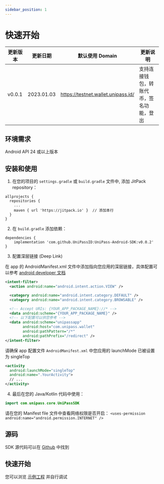 ```yaml
---
sidebar_position: 1
---
```


# 快速开始

| 更新版本 | 更新日期   | 默认使用 Domain                    | 更新说明                                                                               |
| -------- | ---------- | ---------------------------------- | -------------------------------------------------------------------------------------- |
| v0.0.1   | 2023.01.03 | https://testnet.wallet.unipass.id/ | 支持连接钱包，转账代币，签名功能，登出                                                 |

## 环境需求

Android API 24 或以上版本

## 安装和使用

1. 在您的项目的 `settings.gradle` 或 `build.gradle` 文件中, 添加 JitPack repository：

```
allprojects {
  repositories {
    ...
    maven { url 'https://jitpack.io' }  // 添加本行
  }
}
```

2. 在 `build.gradle` 添加依赖：

```
dependencies {
    implementation 'com.github.UniPassID:UniPass-Android-SDK:v0.0.2'
}
```

3. 配置深层链接 (Deep Link)

在 app 的 AndroidManifest.xml 文件中添加指向您应用的深层链接，具体配置可以参考 [android developer 文档](https://developer.android.com/training/app-links/deep-linking)

```xml
<intent-filter>
  <action android:name="android.intent.action.VIEW" />

  <category android:name="android.intent.category.DEFAULT" />
  <category android:name="android.intent.category.BROWSABLE" />

  <!-- Accept URIs: {YOUR_APP_PACKAGE_NAME}://* -->
  <data android:scheme="{YOUR_APP_PACKAGE_NAME}" />
  <!-- 以下配置可以供您参考 -->
  <data android:scheme="unipassapp"
        android:host="com.unipass.wallet"
        android:pathPattern="/*"
        android:pathPrefix="/redirect" />
</intent-filter>
```

请确保 app 配置文件 `AndroidManifest.xml` 中您应用的 launchMode 已被设置为 singleTop

```xml
<activity
  android:launchMode="singleTop"
  android:name=".YourActivity">
  // ...
</activity>
```

4. 最后在您的 Java/Kotlin 代码中使用：

```Kotlin
import com.unipass.core.UniPassSDK
```

请在您的 Manifest file 文件中查看网络权限是否开启： `<uses-permission android:name="android.permission.INTERNET" />`

## 源码

SDK 源代码可以在 [Github](https://github.com/UniPassID/UniPass-Android-SDK) 中找到

## 快速开始

您可以浏览 [示例工程](https://github.com/UniPassID/UniPass-Android-SDK/tree/main/app) 并自行调试
